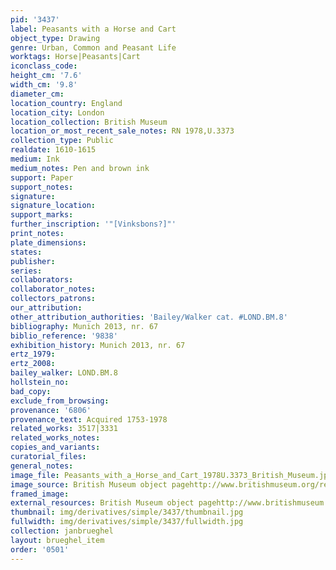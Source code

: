 ```yaml
---
pid: '3437'
label: Peasants with a Horse and Cart
object_type: Drawing
genre: Urban, Common and Peasant Life
worktags: Horse|Peasants|Cart
iconclass_code:
height_cm: '7.6'
width_cm: '9.8'
diameter_cm:
location_country: England
location_city: London
location_collection: British Museum
location_or_most_recent_sale_notes: RN 1978,U.3373
collection_type: Public
realdate: 1610-1615
medium: Ink
medium_notes: Pen and brown ink
support: Paper
support_notes:
signature:
signature_location:
support_marks:
further_inscription: '"[Vinksbons?]"'
print_notes:
plate_dimensions:
states:
publisher:
series:
collaborators:
collaborator_notes:
collectors_patrons:
our_attribution:
other_attribution_authorities: 'Bailey/Walker cat. #LOND.BM.8'
bibliography: Munich 2013, nr. 67
biblio_reference: '9838'
exhibition_history: Munich 2013, nr. 67
ertz_1979:
ertz_2008:
bailey_walker: LOND.BM.8
hollstein_no:
bad_copy:
exclude_from_browsing:
provenance: '6806'
provenance_text: Acquired 1753-1978
related_works: 3517|3331
related_works_notes:
copies_and_variants:
curatorial_files:
general_notes:
image_file: Peasants_with_a_Horse_and_Cart_1978U.3373_British_Museum.jpg
image_source: British Museum object pagehttp://www.britishmuseum.org/research/collection_online/collection_object_details.aspx
framed_image:
external_resources: British Museum object pagehttp://www.britishmuseum.org/research/collection_online/collection_object_details.aspx
thumbnail: img/derivatives/simple/3437/thumbnail.jpg
fullwidth: img/derivatives/simple/3437/fullwidth.jpg
collection: janbrueghel
layout: brueghel_item
order: '0501'
---
```


